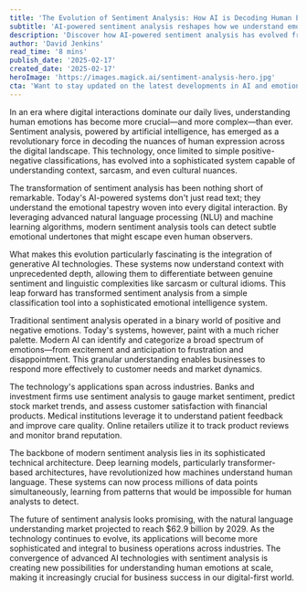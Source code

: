 ```yaml
---
title: 'The Evolution of Sentiment Analysis: How AI is Decoding Human Emotions in the Digital Age'
subtitle: 'AI-powered sentiment analysis reshapes how we understand emotions in digital interactions'
description: 'Discover how AI-powered sentiment analysis has evolved from simple positive-negative classification to sophisticated emotional intelligence systems, transforming how businesses understand and respond to human emotions in the digital age.'
author: 'David Jenkins'
read_time: '8 mins'
publish_date: '2025-02-17'
created_date: '2025-02-17'
heroImage: 'https://images.magick.ai/sentiment-analysis-hero.jpg'
cta: 'Want to stay updated on the latest developments in AI and emotional intelligence? Follow us on LinkedIn for exclusive insights and industry updates that will help you stay ahead of the curve in understanding human sentiment through technology.'
---
```


In an era where digital interactions dominate our daily lives, understanding human emotions has become more crucial—and more complex—than ever. Sentiment analysis, powered by artificial intelligence, has emerged as a revolutionary force in decoding the nuances of human expression across the digital landscape. This technology, once limited to simple positive-negative classifications, has evolved into a sophisticated system capable of understanding context, sarcasm, and even cultural nuances.

The transformation of sentiment analysis has been nothing short of remarkable. Today's AI-powered systems don't just read text; they understand the emotional tapestry woven into every digital interaction. By leveraging advanced natural language processing (NLU) and machine learning algorithms, modern sentiment analysis tools can detect subtle emotional undertones that might escape even human observers.

What makes this evolution particularly fascinating is the integration of generative AI technologies. These systems now understand context with unprecedented depth, allowing them to differentiate between genuine sentiment and linguistic complexities like sarcasm or cultural idioms. This leap forward has transformed sentiment analysis from a simple classification tool into a sophisticated emotional intelligence system.

Traditional sentiment analysis operated in a binary world of positive and negative emotions. Today's systems, however, paint with a much richer palette. Modern AI can identify and categorize a broad spectrum of emotions—from excitement and anticipation to frustration and disappointment. This granular understanding enables businesses to respond more effectively to customer needs and market dynamics.

The technology's applications span across industries. Banks and investment firms use sentiment analysis to gauge market sentiment, predict stock market trends, and assess customer satisfaction with financial products. Medical institutions leverage it to understand patient feedback and improve care quality. Online retailers utilize it to track product reviews and monitor brand reputation.

The backbone of modern sentiment analysis lies in its sophisticated technical architecture. Deep learning models, particularly transformer-based architectures, have revolutionized how machines understand human language. These systems can now process millions of data points simultaneously, learning from patterns that would be impossible for human analysts to detect.

The future of sentiment analysis looks promising, with the natural language understanding market projected to reach $62.9 billion by 2029. As the technology continues to evolve, its applications will become more sophisticated and integral to business operations across industries. The convergence of advanced AI technologies with sentiment analysis is creating new possibilities for understanding human emotions at scale, making it increasingly crucial for business success in our digital-first world.